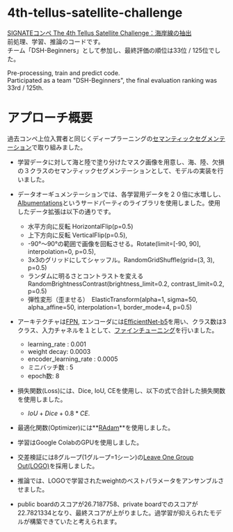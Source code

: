# 4th-tellus-satellite-challenge
[SIGNATEコンペ The 4th Tellus Satellite Challenge：海岸線の抽出](https://signate.jp/competitions/284)  
前処理、学習、推論のコードです。  
チーム「DSH-Beginners」として参加し、最終評価の順位は33位 / 125位でした。  

Pre-processing, train and predict code.  
Participated as a team "DSH-Beginners", the final evaluation ranking was 33rd / 125th.


# アプローチ概要
過去コンペ上位入賞者と同じくディープラーニングの[セマンティックセグメンテーション](https://speakerdeck.com/motokimura/semantic-segmentation-zhen-rifan-ri?slide=14)で取り組みました。

- 学習データに対して海と陸で塗り分けたマスク画像を用意し、海、陸、欠損の３クラスのセマンティックセグメンテーションとして、モデルの実装を行いました。

- データオーギュメンテーションでは、各学習用データを２０倍に水増しし、[Albumentations](https://github.com/albumentations-team/albumentations)というサードパーティのライブラリを使用しました。使用したデータ拡張は以下の通りです。
    -  水平方向に反転 HorizontalFlip(p=0.5)
    -  上下方向に反転 VerticalFlip(p=0.5),
    -  -90°〜90°の範囲で画像を回転させる。Rotate(limit=[-90, 90], interpolation=0, p=0.5),
    - 3x3のグリッドにしてシャッフル。RandomGridShuffle(grid=(3, 3), p=0.5)
    - ランダムに明るさとコントラストを変える　RandomBrightnessContrast(brightness_limit=0.2, contrast_limit=0.2, p=0.5)
    - 弾性変形（歪ませる）　ElasticTransform(alpha=1, sigma=50, alpha_affine=50, interpolation=1, border_mode=4, p=0.5)

- アーキテクチャは[FPN](http://presentations.cocodataset.org/COCO17-Stuff-FAIR.pdf), エンコーダには[EfficientNet-b5](https://hampen2929.hatenablog.com/entry/2019/07/06/024347)を用い、クラス数は3クラス、入力チャネルを１として、[ファインチューニング](https://www.kikagaku.ai/tutorial/basic_of_computer_vision/learn/tensorflow_finetuning)を行いました。
    - learning_rate : 0.001
    - weight decay: 0.0003
    - encoder_learning_rate : 0.0005
    - ミニバッチ数 : 5
    - epoch数: 8

- 損失関数(Loss)には、Dice, IoU, CEを使用し、以下の式で合計した損失関数を使用しました。
    - $IoU + Dice + 0.8*CE$.

- 最適化関数(Optimizer)には**[RAdam](https://arxiv.org/abs/1908.03265)**を使用しました。

- 学習はGoogle ColabのGPUを使用しました。

- 交差検証には8グループ(1グループ=1シーン)の[Leave One Group Out(LOGO)](https://scikit-learn.org/stable/modules/generated/sklearn.model_selection.LeaveOneGroupOut.html)を採用しました。

- 推論では、LOGOで学習されたweightのベストパラメータをアンサンブルさせました。

- public boardのスコアが26.7187758、private boardでのスコアが22.7821334となり、最終スコアが上がりました。過学習が抑えられたモデルが構築できていたと考えられます。
